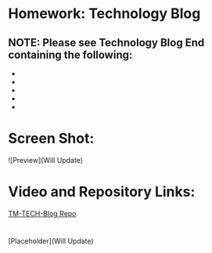 # Homework: Technology Blog

## NOTE: Please see Technology Blog End containing the following:

* 
* 
* 
* 
* 

# Screen Shot:  

![Preview](Will Update)

# Video and Repository Links:
[TM-TECH-Blog Repo](https://github.com/T0930/TECH-Blog)
#
[Placeholder](Will Update)